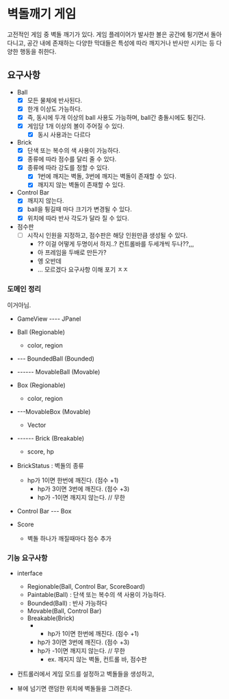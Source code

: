 # 벽돌깨기 게임 
고전적인 게임 중 벽돌 깨기가 있다. 게임 플레이어가 발사한 볼은 공간에 튕기면서 돌아다니고, 공간 내에 존재하는 다양한 막대들은 특성에 따라 깨지거나 반사만 시키는 등 다양한 행동을 취한다.

## 요구사항
- Ball
    - [x] 모든 물체에 반사된다.
    - [x] 한개 이상도 가능하다.
    - [x] 즉, 동시에 두개 이상의 ball 사용도 가능하며, ball간 충돌시에도 튕긴다.
    - [x] 게임당 1개 이상의 볼이 주어질 수 있다.
        - [x] 동시 사용과는 다르다

- Brick
    - [x] 단색 또는 복수의 색 사용이 가능하다.
    - [x] 종류에 따라 점수를 달리 줄 수 있다.
    - [x] 종류에 따라 강도를 정할 수 있다.
        - [x] 1번에 깨지는 벽돌, 3번에 깨지는 벽돌이 존재할 수 있다.
        - [x] 깨지지 않는 벽돌이 존재할 수 있다.

- Control Bar
    - [x] 깨지지 않는다.
    - [x] ball을 튕길때 마다 크기가 변경될 수 있다.
    - [x] 위치에 따라 반사 각도가 달라 질 수 있다.

- 점수판 
    - [ ] 시작시 인원을 지정하고, 점수판은 해당 인원만큼 생성될 수 있다.
      -  ??  이걸 어떻게 두명이서 하지..? 컨트롤바를 두세개씩 두나??,,,
      - 아 프레임을 두배로 만든가?
      - 엥 오반데
      -  ... 모르겠다 요구사항 이해 포기 ㅈㅈ


### 도메인 정리

이거아님. 

- GameView ---- JPanel


- Ball (Regionable)  
    - color, region

- --- BoundedBall (Bounded)

- ------ MovableBall (Movable)


- Box (Regionable)
    - color, region


- ---MovableBox (Movable)
  - Vector


- ------ Brick (Breakable)
    - score, hp

- BrickStatus : 벽돌의 종류
  - hp가 1이면 한번에 깨진다. (점수 +1)
    - hp가 3이면 3번에 깨진다. (점수 +3)
    - hp가 -1이면 깨지지 않는다.  // 무한


- Control Bar --- Box 

- Score
    - 벽돌 하나가 깨질때마다 점수 추가


### 기능 요구사항
- interface
    - Regionable(Ball, Control Bar, ScoreBoard)
    - Paintable(Ball) : 단색 또는 복수의 색 사용이 가능하다.
    - Bounded(Ball) : 반사 가능하다
    - Movable(Ball, Control Bar) 
    - Breakable(Brick)
      -    - hp가 1이면 한번에 깨진다. (점수 +1)
      - hp가 3이면 3번에 깨진다. (점수 +3)
      - hp가 -1이면 깨지지 않는다.  // 무한
          - ex. 깨지지 않는 벽돌, 컨트롤 바, 점수판


- 컨트롤러에서 게임 모드를 설정하고 벽돌들을 생성하고, 
- 뷰에 넘기면 랜덤한 위치에 벽돌들을 그려준다. 


